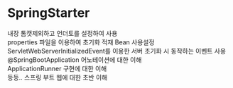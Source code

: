 # SpringStarter
내장 톰캣제외하고 언더토를 설정하여 사용<br>
properties 파일을 이용하여 초기화 적재 Bean 사용설정<br>
ServletWebServerInitializedEvent를 이용한 서버 초기화 시 동작하는 이벤트 사용<br>
@SpringBootApplication 어노테이션에 대한 이해<br>
ApplicationRunner 구현에 대한 이해<br>
등등.. 스프링 부트 웹에 대한 초반 이해
